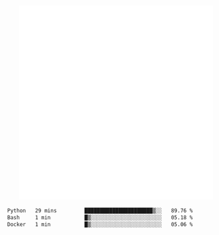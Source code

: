 <div align="center">
    <a href="https://konst.fish">
        <img src="https://raw.githubusercontent.com/konstfish/konstfish/master/fish.svg" alt="Logo" width="450"/>
    </a>
</div>

<!--START_SECTION:waka-->
```text
Python   29 mins         ██████████████████████▒░░   89.76 % 
Bash     1 min           █▒░░░░░░░░░░░░░░░░░░░░░░░   05.18 % 
Docker   1 min           █▒░░░░░░░░░░░░░░░░░░░░░░░   05.06 % 
```
<!--END_SECTION:waka-->
